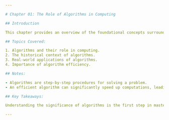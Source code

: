 ```yaml
---

# Chapter 01: The Role of Algorithms in Computing

## Introduction

This chapter provides an overview of the foundational concepts surrounding algorithms and their importance in computing. It delves into the practical implications of algorithms in real-world scenarios and explains why the study of algorithms is crucial in the field of Computer Science.

## Topics Covered:

1. Algorithms and their role in computing.
2. The historical context of algorithms.
3. Real-world applications of algorithms.
4. Importance of algorithm efficiency.

## Notes:

- Algorithms are step-by-step procedures for solving a problem.
- An efficient algorithm can significantly speed up computations, leading to better system performance and user experience.

## Key Takeaways:

Understanding the significance of algorithms is the first step in mastering the art of algorithm design and analysis. This chapter lays the groundwork for the upcoming in-depth exploration of various algorithms and their characteristics.

---
```

